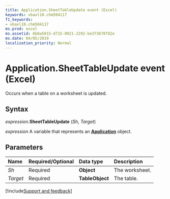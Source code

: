 ```yaml
---
title: Application.SheetTableUpdate event (Excel)
keywords: vbaxl10.chm504117
f1_keywords:
- vbaxl10.chm504117
ms.prod: excel
ms.assetid: 6b8a5015-d715-0921-2292-be373670f82e
ms.date: 04/05/2019
localization_priority: Normal
---
```



# Application.SheetTableUpdate event (Excel)

Occurs when a table on a worksheet is updated.


## Syntax

_expression_.**SheetTableUpdate** (_Sh_, _Target_)

_expression_ A variable that represents an **[Application](Excel.Application(object).md)** object.


## Parameters

|Name|Required/Optional|Data type|Description|
|:-----|:-----|:-----|:-----|
| _Sh_|Required|**Object**|The worksheet.|
| _Target_|Required|**TableObject**|The table.|



[!include[Support and feedback](~/includes/feedback-boilerplate.md)]